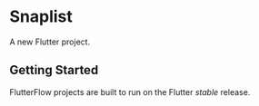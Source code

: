 # Snaplist

A new Flutter project.

## Getting Started

FlutterFlow projects are built to run on the Flutter _stable_ release.
